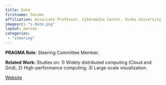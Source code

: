```yaml
---
title: Date
firstname: Susumu
affiliation: Associate Professor, Cybermedia Center, Osaka University
imagesrc: "s-date.png"
layout: person
categories:
 - "steering"
---
```


**PRAGMA Role:**  Steering Committee Member.

**Related Work:**  Studies on: 1) Widely distributed computing (Cloud and Grid); 2) High-performance computing; 3) Large-scale visualization.


[Website][1]

[1]: http://ds-server.ais.cmc.osaka-u.ac.jp/en/
